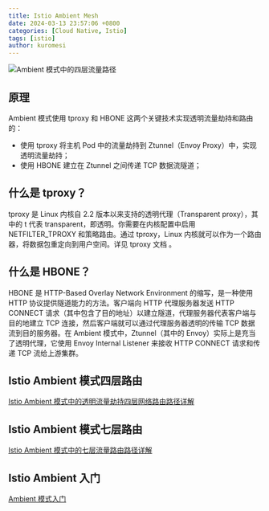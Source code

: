 ```yaml
---
title: Istio Ambient Mesh
date: 2024-03-13 23:57:06 +0800
categories: [Cloud Native, Istio]
tags: [istio]
author: kuromesi
---
```


![Ambient 模式中的四层流量路径](images/ambient-mesh-l4-traffic-path.svg)

## 原理

Ambient 模式使用 tproxy 和 HBONE 这两个关键技术实现透明流量劫持和路由的：
- 使用 tproxy 将主机 Pod 中的流量劫持到 Ztunnel（Envoy Proxy）中，实现透明流量劫持；
- 使用 HBONE 建立在 Ztunnel 之间传递 TCP 数据流隧道；

## 什么是 tproxy？

tproxy 是 Linux 内核自 2.2 版本以来支持的透明代理（Transparent proxy），其中的 t 代表 transparent，即透明。你需要在内核配置中启用 NETFILTER_TPROXY 和策略路由。通过 tproxy，Linux 内核就可以作为一个路由器，将数据包重定向到用户空间。详见 tproxy 文档 。

## 什么是 HBONE？

HBONE 是 HTTP-Based Overlay Network Environment 的缩写，是一种使用 HTTP 协议提供隧道能力的方法。客户端向 HTTP 代理服务器发送 HTTP CONNECT 请求（其中包含了目的地址）以建立隧道，代理服务器代表客户端与目的地建立 TCP 连接，然后客户端就可以通过代理服务器透明的传输 TCP 数据流到目的服务器。在 Ambient 模式中，Ztunnel（其中的 Envoy）实际上是充当了透明代理，它使用 Envoy Internal Listener 来接收 HTTP CONNECT 请求和传递 TCP 流给上游集群。

## Istio Ambient 模式四层路由

[Istio Ambient 模式中的透明流量劫持四层网络路由路径详解](https://jimmysong.io/blog/ambient-mesh-l4-traffic-path/)

## Istio Ambient 模式七层路由

[Istio Ambient 模式中的七层流量路由路径详解](https://jimmysong.io/blog/ambient-mesh-l7-traffic-path/)

## Istio Ambient 入门

[Ambient 模式入门](https://preliminary.istio.io/latest/zh/docs/ops/ambient/getting-started/)
